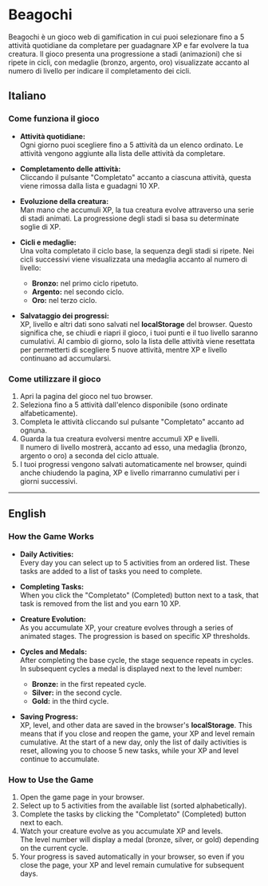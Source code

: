 # Beagochi

Beagochi è un gioco web di gamification in cui puoi selezionare fino a 5 attività quotidiane da completare per guadagnare XP e far evolvere la tua creatura. Il gioco presenta una progressione a stadi (animazioni) che si ripete in cicli, con medaglie (bronzo, argento, oro) visualizzate accanto al numero di livello per indicare il completamento dei cicli.

## Italiano

### Come funziona il gioco
- **Attività quotidiane:**  
  Ogni giorno puoi scegliere fino a 5 attività da un elenco ordinato. Le attività vengono aggiunte alla lista delle attività da completare.
  
- **Completamento delle attività:**  
  Cliccando il pulsante "Completato" accanto a ciascuna attività, questa viene rimossa dalla lista e guadagni 10 XP.
  
- **Evoluzione della creatura:**  
  Man mano che accumuli XP, la tua creatura evolve attraverso una serie di stadi animati. La progressione degli stadi si basa su determinate soglie di XP.
  
- **Cicli e medaglie:**  
  Una volta completato il ciclo base, la sequenza degli stadi si ripete. Nei cicli successivi viene visualizzata una medaglia accanto al numero di livello:
  - **Bronzo:** nel primo ciclo ripetuto.
  - **Argento:** nel secondo ciclo.
  - **Oro:** nel terzo ciclo.
  
- **Salvataggio dei progressi:**  
  XP, livello e altri dati sono salvati nel **localStorage** del browser. Questo significa che, se chiudi e riapri il gioco, i tuoi punti e il tuo livello saranno cumulativi. Al cambio di giorno, solo la lista delle attività viene resettata per permetterti di scegliere 5 nuove attività, mentre XP e livello continuano ad accumularsi.

### Come utilizzare il gioco
1. Apri la pagina del gioco nel tuo browser.
2. Seleziona fino a 5 attività dall'elenco disponibile (sono ordinate alfabeticamente).
3. Completa le attività cliccando sul pulsante "Completato" accanto ad ognuna.
4. Guarda la tua creatura evolversi mentre accumuli XP e livelli.  
   Il numero di livello mostrerà, accanto ad esso, una medaglia (bronzo, argento o oro) a seconda del ciclo attuale.
5. I tuoi progressi vengono salvati automaticamente nel browser, quindi anche chiudendo la pagina, XP e livello rimarranno cumulativi per i giorni successivi.

---

## English

### How the Game Works
- **Daily Activities:**  
  Every day you can select up to 5 activities from an ordered list. These tasks are added to a list of tasks you need to complete.
  
- **Completing Tasks:**  
  When you click the "Completato" (Completed) button next to a task, that task is removed from the list and you earn 10 XP.
  
- **Creature Evolution:**  
  As you accumulate XP, your creature evolves through a series of animated stages. The progression is based on specific XP thresholds.
  
- **Cycles and Medals:**  
  After completing the base cycle, the stage sequence repeats in cycles. In subsequent cycles a medal is displayed next to the level number:
  - **Bronze:** in the first repeated cycle.
  - **Silver:** in the second cycle.
  - **Gold:** in the third cycle.
  
- **Saving Progress:**  
  XP, level, and other data are saved in the browser's **localStorage**. This means that if you close and reopen the game, your XP and level remain cumulative. At the start of a new day, only the list of daily activities is reset, allowing you to choose 5 new tasks, while your XP and level continue to accumulate.

### How to Use the Game
1. Open the game page in your browser.
2. Select up to 5 activities from the available list (sorted alphabetically).
3. Complete the tasks by clicking the "Completato" (Completed) button next to each.
4. Watch your creature evolve as you accumulate XP and levels.  
   The level number will display a medal (bronze, silver, or gold) depending on the current cycle.
5. Your progress is saved automatically in your browser, so even if you close the page, your XP and level remain cumulative for subsequent days.


